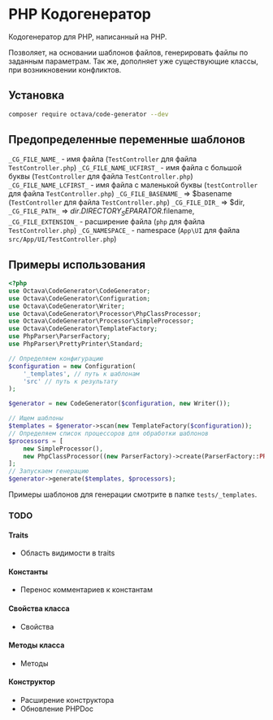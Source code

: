 # PHP Кодогенератор

Кодогенератор для PHP, написанный на PHP.

Позволяет, на основании шаблонов файлов, генерировать файлы
по заданным параметрам.
Так же, дополняет уже существующие классы, при возникновении
конфликтов.


## Установка

```bash
composer require octava/code-generator --dev
```

## Предопределенные переменные шаблонов

`_CG_FILE_NAME_` - имя файла (`TestController` для файла `TestController.php`)
`_CG_FILE_NAME_UCFIRST_` - имя файла с большой буквы (`TestController` для файла `TestController.php`)
`_CG_FILE_NAME_LCFIRST_` - имя файла с маленькой буквы (`testController` для файла `TestController.php`)
`_CG_FILE_BASENAME_` => $basename  (`TestController` для файла `TestController.php`)
`_CG_FILE_DIR_` => $dir,
`_CG_FILE_PATH_` => $dir.DIRECTORY_SEPARATOR.$filename,
`_CG_FILE_EXTENSION_` - расширение файла (`php` для файла `TestController.php`)
`_CG_NAMESPACE_` - namespace (`App\UI` для файла `src/App/UI/TestController.php`)


## Примеры использования

```php
<?php
use Octava\CodeGenerator\CodeGenerator;
use Octava\CodeGenerator\Configuration;
use Octava\CodeGenerator\Writer;
use Octava\CodeGenerator\Processor\PhpClassProcessor;
use Octava\CodeGenerator\Processor\SimpleProcessor;
use Octava\CodeGenerator\TemplateFactory;
use PhpParser\ParserFactory;
use PhpParser\PrettyPrinter\Standard;

// Определяем конфигурацию
$configuration = new Configuration(
    '_templates', // путь к шаблонам
    'src' // путь к результату
);

$generator = new CodeGenerator($configuration, new Writer());

// Ищем шаблоны
$templates = $generator->scan(new TemplateFactory($configuration));
// Определяем список процессоров для обработки шаблонов
$processors = [
    new SimpleProcessor(),
    new PhpClassProcessor((new ParserFactory)->create(ParserFactory::PREFER_PHP7), new Standard())
];
// Запускаем генерацию
$generator->generate($templates, $processors);
```

Примеры шаблонов для генерации смотрите в папке `tests/_templates`.


### TODO

#### Traits
- Область видимости в traits

#### Константы
- Перенос комментариев к константам

#### Свойства класса
- Свойства

#### Методы класса
- Методы

#### Конструктор
- Расширение конструктора
- Обновление PHPDoc